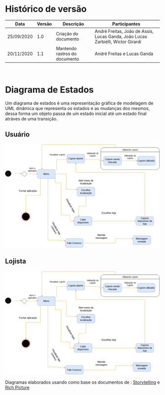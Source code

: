 # Histórico de versão


| Data       | Versão | Descrição                                          | Participantes                                                                   |
| ---------- | ------ | -------------------------------------------------- | ------------------------------------------------------------------------------- |
| 25/09/2020 | 1.0    | Criação do documento | André Freitas, João de Assis, Lucas Ganda, João Lucas Zarbiélli, Wictor Girardi |
| 20/11/2020 | 1.1    | Mantendo rastros do documento | André Freitas e Lucas Ganda|

<br/>

# Diagrama de Estados 

Um diagrama de estados é uma representação gráfica de modelagem de UML dinâmica que representa os estados e as mudanças dos mesmos, dessa forma um objeto passa de um estado inicial até um estado final atráves de uma transição.


## Usuário
![d1](./images/diagrama_estado.png)

## Lojista
![d2](./images/diagrama_estado.png)

 Diagramas elaborados usando como base os documentos de : [Storytelling](Storytelling.md) e [Rich Picture](rich_picture.md)
